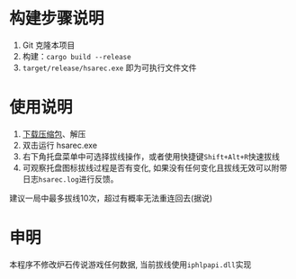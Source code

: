 # 构建步骤说明

1. Git 克隆本项目
2. 构建：`cargo build --release`
3. `target/release/hsarec.exe` 即为可执行文件文件

# 使用说明

1. [下载压缩包](https://github.com/Curtion/HearthStone-AutoReConn/releases)、解压
2. 双击运行 hsarec.exe
3. 右下角托盘菜单中可选择拔线操作，或者使用快捷键`Shift+Alt+R`快速拔线
4. 可观察托盘图标拔线过程是否有变化, 如果没有任何变化且拔线无效可以附带日志`hsarec.log`进行反馈。

建议一局中最多拔线10次，超过有概率无法重连回去(据说)

# 申明

本程序不修改炉石传说游戏任何数据, 当前拔线使用`iphlpapi.dll`实现
